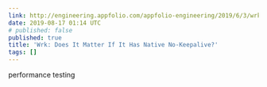 ```yaml
---
link: http://engineering.appfolio.com/appfolio-engineering/2019/6/3/wrk-does-it-matter-if-it-has-native-keepalive
date: 2019-08-17 01:14 UTC
# published: false
published: true
title: 'Wrk: Does It Matter If It Has Native No-Keepalive?'
tags: []
---
```


performance testing
